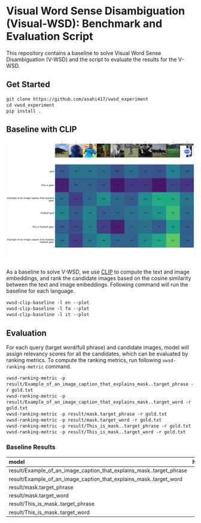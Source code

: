 # Visual Word Sense Disambiguation (Visual-WSD): Benchmark and Evaluation Script
This repository contains a baseline to solve Visual Word Sense Disambiguation (V-WSD) and the script to evaluate the results for the V-WSD.

## Get Started
```shell
git clone https://github.com/asahi417/vwsd_experiment
cd vwsd_experiment
pip install .
```

## Baseline with CLIP


<p align="center">
  <img src="result/visualization/en/similarity.0.png">
</p>

As a baseline to solve V-WSD, we use [CLIP](https://arxiv.org/abs/2103.00020) to compute the text and image embeddings, 
and rank the candidate images based on the cosine similarity between the text and image embeddings.
Following command will run the baseline for each language. 
```shell
vwsd-clip-baseline -l en --plot
vwsd-clip-baseline -l fa --plot
vwsd-clip-baseline -l it --plot
```

## Evaluation
For each query (target word/full phrase) and candidate images, model will assign relevancy scores for all the candidates, which can be evaluated by ranking metrics.
To compute the ranking metrics, run following `vwsd-ranking-metric` command.

```shell
vwsd-ranking-metric -p result/Example_of_an_image_caption_that_explains_mask..target_phrase -r gold.txt
vwsd-ranking-metric -p result/Example_of_an_image_caption_that_explains_mask..target_word -r gold.txt
vwsd-ranking-metric -p result/mask.target_phrase -r gold.txt
vwsd-ranking-metric -p result/mask.target_word -r gold.txt
vwsd-ranking-metric -p result/This_is_mask..target_phrase -r gold.txt
vwsd-ranking-metric -p result/This_is_mask..target_word -r gold.txt
```

### Baseline Results

| model                                                                |   hit_rate@1/en |   map@5/en |   mrr@5/en |   ndcg@5/en |   map@10/en |   mrr@10/en |   ndcg@10/en |   hit_rate@1/fa |   map@5/fa |   mrr@5/fa |   ndcg@5/fa |   map@10/fa |   mrr@10/fa |   ndcg@10/fa |   hit_rate@1/it |   map@5/it |   mrr@5/it |   ndcg@5/it |   map@10/it |   mrr@10/it |   ndcg@10/it |   hit_rate@1/avg |   map@5/avg |   mrr@5/avg |   ndcg@5/avg |   map@10/avg |   mrr@10/avg |   ndcg@10/avg |
|:---------------------------------------------------------------------|----------------:|-----------:|-----------:|------------:|------------:|------------:|-------------:|----------------:|-----------:|-----------:|------------:|------------:|------------:|-------------:|----------------:|-----------:|-----------:|------------:|------------:|------------:|-------------:|-----------------:|------------:|------------:|-------------:|-------------:|-------------:|--------------:|
| result/Example_of_an_image_caption_that_explains_mask..target_phrase |         50.324  |    65.2592 |    65.2592 |     71.162  |     66.8163 |     66.8163 |      74.8529 |            18.5 |    34.2583 |    34.2583 |     41.9426 |     38.905  |     38.905  |      53.1431 |         19.0164 |    32.0492 |    32.0492 |     38.2175 |     37.596  |     37.596  |      51.9219 |          29.2801 |     43.8556 |     43.8556 |      50.4407 |      47.7724 |      47.7724 |       59.9726 |
| result/Example_of_an_image_caption_that_explains_mask..target_word   |         29.1577 |    44.964  |    44.964  |     52.1259 |     48.3614 |     48.3614 |      60.4849 |            16.5 |    31.4083 |    31.4083 |     38.9235 |     36.3502 |     36.3502 |      51.0824 |         13.4426 |    23.6448 |    23.6448 |     28.9363 |     30.5109 |     30.5109 |      46.1987 |          19.7001 |     33.339  |     33.339  |      39.9953 |      38.4075 |      38.4075 |       52.5887 |
| result/mask.target_phrase                                            |         60.4752 |    72.8582 |    72.8582 |     77.7656 |     73.8763 |     73.8763 |      80.2202 |            28.5 |    43.1917 |    43.1917 |     50.5394 |     46.6974 |     46.6974 |      59.1721 |         22.623  |    38.4809 |    38.4809 |     45.7448 |     42.6063 |     42.6063 |      55.9699 |          37.1994 |     51.5102 |     51.5102 |      58.0166 |      54.3933 |      54.3933 |       65.1207 |
| result/mask.target_word                                              |         35.4212 |    51.8862 |    51.8862 |     58.8232 |     54.4272 |     54.4272 |      65.2186 |            20.5 |    34.5833 |    34.5833 |     42.1285 |     38.9635 |     38.9635 |      53.0641 |         11.4754 |    22.541  |    22.541  |     28.1829 |     29.2006 |     29.2006 |      45.1744 |          22.4655 |     36.3369 |     36.3369 |      43.0449 |      40.8638 |      40.8638 |       54.4857 |
| result/This_is_mask..target_phrase                                   |         61.3391 |    73.7221 |    73.7221 |     78.6229 |     74.6562 |     74.6562 |      80.8288 |            23   |    39.675  |    39.675  |     47.8827 |     43.1677 |     43.1677 |      56.5028 |         23.6066 |    40.694  |    40.694  |     48.1727 |     44.585  |     44.585  |      57.6038 |          35.9819 |     51.3637 |     51.3637 |      58.2261 |      54.1363 |      54.1363 |       64.9784 |
| result/This_is_mask..target_word                                     |         34.3413 |    50.7883 |    50.7883 |     57.969  |     53.4535 |     53.4535 |      64.4897 |            19.5 |    33.7167 |    33.7167 |     41.0074 |     38.375  |     38.375  |      52.592  |         15.082  |    28.5137 |    28.5137 |     34.4631 |     34.7077 |     34.7077 |      49.6778 |          22.9744 |     37.6729 |     37.6729 |      44.4798 |      42.1787 |      42.1787 |       55.5865 |
